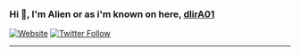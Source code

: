 ### Hi 👋, I'm Alien or as i'm known on here, [dlirA01][website] 

[![Website](https://arealalien.com/github/website.svg)](https://arealalien.com)
[![Twitter Follow](https://arealalien.com/github/twitter.svg)](https://twitter.com/Areal_Alien)

---

[website]: https://arealalien.com
[twitter]: https://twitter.com/Areal_Alien


<!--
**dlirA01/dlirA01** is a ✨ _special_ ✨ repository because its `README.md` (this file) appears on your GitHub profile.

Here are some ideas to get you started:

- 🔭 I’m currently working on ...
- 🌱 I’m currently learning ...
- 👯 I’m looking to collaborate on ...
- 🤔 I’m looking for help with ...
- 💬 Ask me about ...
- 📫 How to reach me: ...
- 😄 Pronouns: ...
- ⚡ Fun fact: ...
-->
